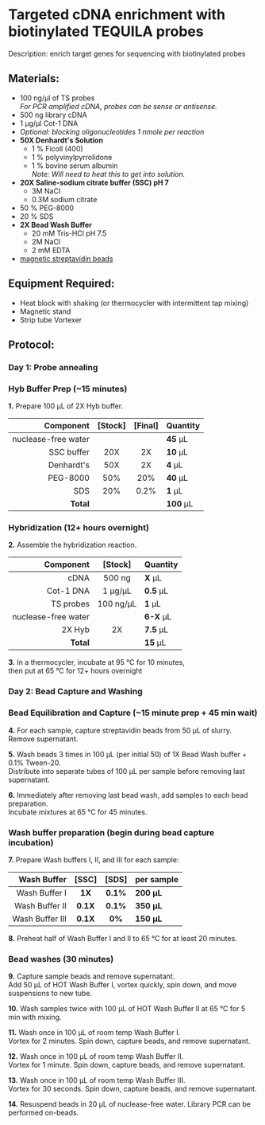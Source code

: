 Targeted cDNA enrichment with biotinylated TEQUILA probes
================================================================================
Description: enrich target genes for sequencing with biotinylated probes

Materials:
--------------------------------------------------------------------------------
  * 100 ng/µl of TS probes <br/> _For PCR amplified cDNA, probes can be sense or antisense._
  * 500 ng library cDNA
  * 1 µg/µl Cot-1 DNA
  * _Optional: blocking oligonucleotides 1 nmole per reaction_
  * **50X Denhardt's Solution**
    * 1 % Ficoll (400)
    * 1 % polyvinylpyrrolidone
    * 1 % bovine serum albumin <br/> _Note: Will need to heat this to get into solution._
  * **20X Saline-sodium citrate buffer (SSC) pH 7**
    * 3M NaCl
    * 0.3M sodium citrate
  * 50 % PEG-8000
  * 20 % SDS
  * **2X Bead Wash Buffer**
    * 20 mM Tris-HCl pH 7.5
    * 2M NaCl
    * 2 mM EDTA
  * [magnetic streptavidin beads](https://www.thermofisher.com/order/catalog/product/65001)
  
Equipment Required:
--------------------------------------------------------------------------------
  * Heat block with shaking (or thermocycler with intermittent tap mixing)
  * Magnetic stand
  * Strip tube Vortexer

Protocol:
--------------------------------------------------------------------------------
### Day 1: Probe annealing

### Hyb Buffer Prep (~15 minutes)
**1.** Prepare 100 µL of 2X Hyb buffer.

  | Component | [Stock] | [Final] | Quantity | 
  | ---------: | :---------: | :---------: |:---------- |
  | nuclease-free water | | | **45**  µL | 
  | SSC buffer | 20X | 2X | **10**  µL |
  | Denhardt's | 50X | 2X | **4**  µL |
  | PEG-8000 | 50% | 20% | **40**  µL |
  | SDS | 20% | 0.2% | **1**  µL |
  | **Total** ||| **100** µL |
  
### Hybridization (12+ hours overnight)
**2.** Assemble the hybridization reaction.  

  | Component | [Stock] | Quantity | 
  | ---------: | :---------: |:---------- |
  | cDNA | 500 ng | **X**  µL | 
  | Cot-1 DNA | 1 µg/µL | **0.5**  µL |
  | TS probes | 100 ng/µL| **1**  µL |
  | nuclease-free water || **6-X**  µL |
  | 2X Hyb | 2X | **7.5**  µL |
  | **Total** || **15** µL |

**3.** In a thermocycler, incubate at 95 °C for 10 minutes, <br/> then put at 65 °C for 12+ hours overnight

### Day 2: Bead Capture and Washing

### Bead Equilibration and Capture (~15 minute prep + 45 min wait)

**4.** For each sample, capture streptavidin beads from 50 µL of slurry. Remove supernatant.

**5.** Wash beads 3 times in 100 µL (per initial 50) of 1X Bead Wash buffer + 0.1% Tween-20. <br/> Distribute into separate tubes of 100 µL per sample before removing last supernatant.

**6.** Immediately after removing last bead wash, add samples to each bead preparation. <br/> Incubate mixtures at 65 °C for 45 minutes.

### Wash buffer preparation (begin during bead capture incubation)

**7.** Prepare Wash buffers I, II, and III for each sample:

  | Wash Buffer | [SSC] | [SDS] | per sample | 
  | ---------: | :---------: | :---------: |:---------- |
  | Wash Buffer I | **1X** | **0.1%** | **200 µL** |
  | Wash Buffer II | **0.1X** | **0.1%** | **350 µL** |
  | Wash Buffer III | **0.1X** | **0%** | **150 µL** |

**8.** Preheat half of Wash Buffer I and II to 65 °C for at least 20 minutes. 

### Bead washes (30 minutes)

**9.** Capture sample beads and remove supernatant. <br/> Add 50 µL of HOT Wash Buffer I, vortex quickly, spin down, and move suspensions to new tube.

**10.** Wash samples twice with 100 µL of HOT Wash Buffer II at 65 °C for 5 min with mixing.

**11.** Wash once in 100 µL of room temp Wash Buffer I. <br/> Vortex for 2 minutes. Spin down, capture beads, and remove supernatant.

**12.** Wash once in 100 µL of room temp Wash Buffer II. <br/> Vortex for 1 minute. Spin down, capture beads, and remove supernatant.

**13.** Wash once in 100 µL of room temp Wash Buffer III. <br/> Vortex for 30 seconds. Spin down, capture beads, and remove supernatant.

**14.** Resuspend beads in 20 µL of nuclease-free water. Library PCR can be performed on-beads.
